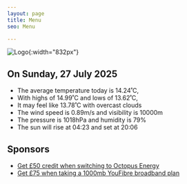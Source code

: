 ```yaml
---
layout: page
title: Menu
seo: Menu

---
```


![Logo](/images/logo.jpg){:width="832px"}

<!-- weather_marker starts -->
## On Sunday, 27 July 2025

- The average temperature today is 14.24˚C,
- With highs of 14.99˚C and lows of 13.62˚C,
- It may feel like 13.78˚C with overcast clouds
- The wind speed is 0.89m/s and visibility is 10000m
- The pressure is 1018hPa and humidity is 79%
- The sun will rise at 04:23 and set at 20:06

<!-- weather_marker ends -->

## Sponsors

- [Get £50 credit when switching to Octopus Energy](https://bit.ly/3oD1nnS)
- [Get £75 when taking a 1000mb YouFibre broadband plan](https://aklam.io/91zWhU?)
